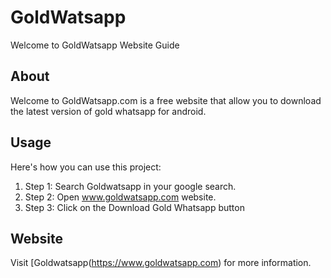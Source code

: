 # GoldWatsapp

Welcome to GoldWatsapp Website Guide

## About

Welcome to GoldWatsapp.com is a free website that allow you to download the latest version of gold whatsapp for android.

## Usage

Here's how you can use this project:

1. Step 1: Search Goldwatsapp in your google search.
2. Step 2: Open www.goldwatsapp.com website.
3. Step 3: Click on the Download Gold Whatsapp button

## Website

Visit [Goldwatsapp(https://www.goldwatsapp.com) for more information.
